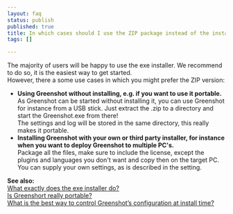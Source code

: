 ```yaml
---
layout: faq
status: publish
published: true
title: In which cases should I use the ZIP package instead of the installer?
tags: []

---
```

<p>The majority of users will be happy to use the exe installer. We recommend to do so, it is the easiest way to get started.<br />
However, there a some use cases in which you might prefer the ZIP version:</p>
<ul>
<li><strong>Using Greenshot without installing, e.g. if you want to use it portable.</strong><br />
As Greenshot can be started without installing it, you can use Greenshot for instance from a USB stick. Just extract the .zip to a directory and start the Greenshot.exe from there!<br />
The settings and log will be stored in the same directory, this really makes it portable.</li>
<li><strong>Installing Greenshot with your own or third party installer, for instance when you want to deploy Greenshot to multiple PC's.</strong><br />
Package all the files, make sure to include the license, except the plugins and languages you don't want and copy then on the target PC. You can supply your own settings, as is described in the setting.</li>
</ul>
<p><strong>See also:</strong><br />
<a href="/faq/what-exactly-does-the-exe-installer-do/">What exactly does the exe installer do?</a><br />
<a href="/faq/is-greenshort-really-portable/">Is Greenshort really portable?</a><br />
<a href="/faq/what-is-the-best-way-to-control-greenshots-configuration-at-install-time/">What is the best way to control Greenshot’s configuration at install time?</a></p>
